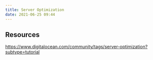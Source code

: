 ```yaml
---
title: Server Optimization
date: 2021-06-25 09:44
---
```


## Resources

https://www.digitalocean.com/community/tags/server-optimization?subtype=tutorial


